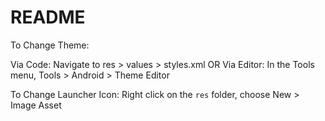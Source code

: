 # README

To Change Theme:

Via Code: Navigate to res > values > styles.xml
OR
Via Editor: In the Tools menu, Tools > Android > Theme Editor

To Change Launcher Icon:
Right click on the `res` folder, choose New > Image Asset

